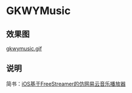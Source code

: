 # GKWYMusic

## 效果图
[gkwymusic.gif](https://github.com/QuintGao/GKWYMusic/blob/master/gkwymusic.gif)

## 说明
简书：[iOS基于FreeStreamer的仿网易云音乐播放器](https://www.jianshu.com/p/9ce8fe684924)



